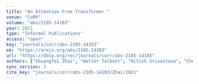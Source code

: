 ```yaml
---
title: "An Attention Free Transformer."
venue: "CoRR"
volume: "abs/2105.14103"
year: 2021
type: "Informal Publications"
access: "open"
key: "journals/corr/abs-2105-14103"
ee: "https://arxiv.org/abs/2105.14103"
url: "https://dblp.org/rec/journals/corr/abs-2105-14103"
authors: ["Shuangfei Zhai", "Walter Talbott", "Nitish Srivastava", "Chen Huang", "Hanlin Goh", "Ruixiang Zhang", "Josh M. Susskind"]
sync_version: 3
cite_key: "journals/corr/abs-2105-14103/Zhai/2021"
---
```


